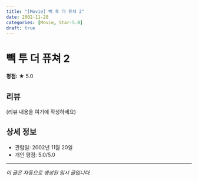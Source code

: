 ```yaml
---
title: "[Movie] 빽 투 더 퓨쳐 2"
date: 2002-11-20
categories: [Movie, Star-5.0]
draft: true
---
```


# 빽 투 더 퓨쳐 2

**평점:** ★ 5.0

## 리뷰

(리뷰 내용을 여기에 작성하세요)

## 상세 정보

- 관람일: 2002년 11월 20일
- 개인 평점: 5.0/5.0

---

*이 글은 자동으로 생성된 임시 글입니다.*
